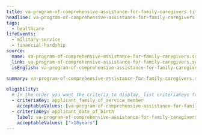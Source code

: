 ```yaml
---
title: va-program-of-comprehensive-assistance-for-family-caregivers.title
headline: va-program-of-comprehensive-assistance-for-family-caregivers.headline
tags:
  - healthcare
lifeEvents:
  - military-service
  - financial-hardship
source:
  name: va-program-of-comprehensive-assistance-for-family-caregivers.source.name
  link: va-program-of-comprehensive-assistance-for-family-caregivers.source.link
  isEnglish: va-program-of-comprehensive-assistance-for-family-caregivers.source.linkIsEnglish

summary: va-program-of-comprehensive-assistance-for-family-caregivers.summary

eligibility:
  # In the order you want the criteria to display, list criteriaKeys from the csv here, each followed by a comma-separated list of which values indicate eligibility for that criteria. Wrap individual values in quotes if they have inner commas.
  - criteriaKey: applicant_family_of_service_member
    acceptableValues: [va-program-of-comprehensive-assistance-for-family-caregivers.eligibility.acceptableValues]
  - criteriaKey: applicant_date_of_birth
    label: va-program-of-comprehensive-assistance-for-family-caregivers.eligibility.label
    acceptableValues: [">18years"]
---
```

